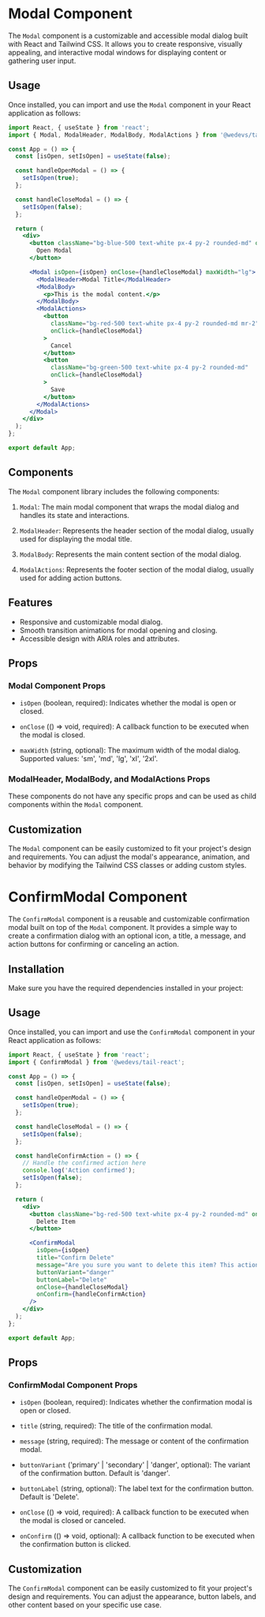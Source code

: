 # Modal Component

The `Modal` component is a customizable and accessible modal dialog built with React and Tailwind CSS. It allows you to create responsive, visually appealing, and interactive modal windows for displaying content or gathering user input.

## Usage

Once installed, you can import and use the `Modal` component in your React application as follows:

```jsx
import React, { useState } from 'react';
import { Modal, ModalHeader, ModalBody, ModalActions } from '@wedevs/tail-react';

const App = () => {
  const [isOpen, setIsOpen] = useState(false);

  const handleOpenModal = () => {
    setIsOpen(true);
  };

  const handleCloseModal = () => {
    setIsOpen(false);
  };

  return (
    <div>
      <button className="bg-blue-500 text-white px-4 py-2 rounded-md" onClick={handleOpenModal}>
        Open Modal
      </button>

      <Modal isOpen={isOpen} onClose={handleCloseModal} maxWidth="lg">
        <ModalHeader>Modal Title</ModalHeader>
        <ModalBody>
          <p>This is the modal content.</p>
        </ModalBody>
        <ModalActions>
          <button
            className="bg-red-500 text-white px-4 py-2 rounded-md mr-2"
            onClick={handleCloseModal}
          >
            Cancel
          </button>
          <button
            className="bg-green-500 text-white px-4 py-2 rounded-md"
            onClick={handleCloseModal}
          >
            Save
          </button>
        </ModalActions>
      </Modal>
    </div>
  );
};

export default App;
```

## Components

The `Modal` component library includes the following components:

1. `Modal`: The main modal component that wraps the modal dialog and handles its state and interactions.

2. `ModalHeader`: Represents the header section of the modal dialog, usually used for displaying the modal title.

3. `ModalBody`: Represents the main content section of the modal dialog.

4. `ModalActions`: Represents the footer section of the modal dialog, usually used for adding action buttons.

## Features

- Responsive and customizable modal dialog.
- Smooth transition animations for modal opening and closing.
- Accessible design with ARIA roles and attributes.

## Props

### Modal Component Props

- `isOpen` (boolean, required): Indicates whether the modal is open or closed.

- `onClose` (() => void, required): A callback function to be executed when the modal is closed.

- `maxWidth` (string, optional): The maximum width of the modal dialog. Supported values: 'sm', 'md', 'lg', 'xl', '2xl'.

### ModalHeader, ModalBody, and ModalActions Props

These components do not have any specific props and can be used as child components within the `Modal` component.

## Customization

The `Modal` component can be easily customized to fit your project's design and requirements. You can adjust the modal's appearance, animation, and behavior by modifying the Tailwind CSS classes or adding custom styles.

# ConfirmModal Component

The `ConfirmModal` component is a reusable and customizable confirmation modal built on top of the `Modal` component. It provides a simple way to create a confirmation dialog with an optional icon, a title, a message, and action buttons for confirming or canceling an action.

## Installation

Make sure you have the required dependencies installed in your project:

## Usage

Once installed, you can import and use the `ConfirmModal` component in your React application as follows:

```jsx
import React, { useState } from 'react';
import { ConfirmModal } from '@wedevs/tail-react';

const App = () => {
  const [isOpen, setIsOpen] = useState(false);

  const handleOpenModal = () => {
    setIsOpen(true);
  };

  const handleCloseModal = () => {
    setIsOpen(false);
  };

  const handleConfirmAction = () => {
    // Handle the confirmed action here
    console.log('Action confirmed');
    setIsOpen(false);
  };

  return (
    <div>
      <button className="bg-red-500 text-white px-4 py-2 rounded-md" onClick={handleOpenModal}>
        Delete Item
      </button>

      <ConfirmModal
        isOpen={isOpen}
        title="Confirm Delete"
        message="Are you sure you want to delete this item? This action cannot be undone."
        buttonVariant="danger"
        buttonLabel="Delete"
        onClose={handleCloseModal}
        onConfirm={handleConfirmAction}
      />
    </div>
  );
};

export default App;
```

## Props

### ConfirmModal Component Props

- `isOpen` (boolean, required): Indicates whether the confirmation modal is open or closed.

- `title` (string, required): The title of the confirmation modal.

- `message` (string, required): The message or content of the confirmation modal.

- `buttonVariant` ('primary' | 'secondary' | 'danger', optional): The variant of the confirmation button. Default is 'danger'.

- `buttonLabel` (string, optional): The label text for the confirmation button. Default is 'Delete'.

- `onClose` (() => void, required): A callback function to be executed when the modal is closed or canceled.

- `onConfirm` (() => void, optional): A callback function to be executed when the confirmation button is clicked.

## Customization

The `ConfirmModal` component can be easily customized to fit your project's design and requirements. You can adjust the appearance, button labels, and other content based on your specific use case.
